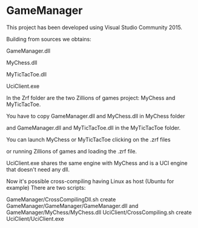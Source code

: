 # GameManager

This project has been developed using Visual Studio Community 2015.

Building from sources we obtains:

GameManager.dll

MyChess.dll

MyTicTacToe.dll

UciClient.exe

In the Zrf folder are the two Zillions of games project: MyChess and MyTicTacToe.

You have to copy GameManager.dll and MyChess.dll in MyChess folder

and GameManager.dll and MyTicTacToe.dll in the MyTicTacToe folder.

You can launch MyChess or MyTicTacToe clicking on the .zrf files

or running Zillions of games and loading the .zrf file.

UciClient.exe shares the same engine with MyChess and
is a UCI engine that doesn't need any dll.

Now it's possible cross-compiling having Linux as host (Ubuntu for example)
There are two scripts:

GameManager/CrossCompilingDll.sh create GameManager/GameManager/GameManager.dll and GameManager/MyChess/MyChess.dll
UciClient/CrossCompiling.sh create UciClient/UciClient.exe



